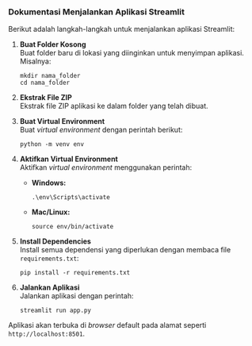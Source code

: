 ### Dokumentasi Menjalankan Aplikasi Streamlit

Berikut adalah langkah-langkah untuk menjalankan aplikasi Streamlit:

1. **Buat Folder Kosong**  
   Buat folder baru di lokasi yang diinginkan untuk menyimpan aplikasi. Misalnya:  
   ```
   mkdir nama_folder
   cd nama_folder
   ```

2. **Ekstrak File ZIP**  
   Ekstrak file ZIP aplikasi ke dalam folder yang telah dibuat.

3. **Buat Virtual Environment**  
   Buat *virtual environment* dengan perintah berikut:  
   ```
   python -m venv env
   ```

4. **Aktifkan Virtual Environment**  
   Aktifkan *virtual environment* menggunakan perintah:  
   - **Windows:**  
     ```
     .\env\Scripts\activate
     ```
   - **Mac/Linux:**  
     ```
     source env/bin/activate
     ```

5. **Install Dependencies**  
   Install semua dependensi yang diperlukan dengan membaca file `requirements.txt`:  
   ```
   pip install -r requirements.txt
   ```

6. **Jalankan Aplikasi**  
   Jalankan aplikasi dengan perintah:  
   ```
   streamlit run app.py
   ```

Aplikasi akan terbuka di *browser* default pada alamat seperti `http://localhost:8501`.